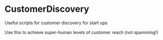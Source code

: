 # CustomerDiscovery
Useful scripts for customer discovery for start ups


Use this to achieve super-human levels of customer reach (not spamming!)
